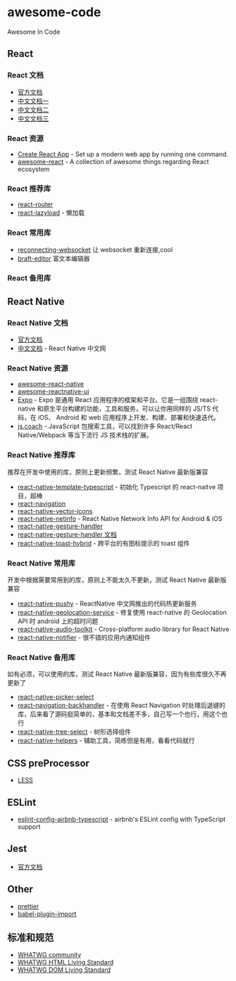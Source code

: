 # awesome-code

Awesome In Code

## React

### React 文档

- [官方文档](https://reactjs.org)
- [中文文档一](https://zh-hans.reactjs.org)
- [中文文档二](https://react.docschina.org)
- [中文文档三](http://react.html.cn)

### React 资源

- [Create React App](https://create-react-app.dev) - Set up a modern web app by running one command.
- [awesome-react](https://github.com/enaqx/awesome-react) - A collection of awesome things regarding React ecosystem

### React 推荐库

- [react-router](https://reacttraining.com/react-router)
- [react-lazyload](https://github.com/twobin/react-lazyload) - 懒加载

### React 常用库

- [reconnecting-websocket](https://github.com/pladaria/reconnecting-websocket) 让 websocket 重新连接,cool
- [braft-editor](https://github.com/margox/braft-editor) 富文本编辑器

### React 备用库

## React Native

### React Native 文档

- [官方文档](https://reactnative.dev/)
- [中文文档](https://reactnative.cn/) - React Native 中文网

### React Native 资源

- [awesome-react-native](https://github.com/jondot/awesome-react-native)
- [awesome-reactnative-ui](https://github.com/madhavanmalolan/awesome-reactnative-ui)
- [Expo](https://docs.expo.io/) - Expo 是通用 React 应用程序的框架和平台。它是一组围绕 react-native 和原生平台构建的功能，工具和服务，可以让你用同样的 JS/TS 代码，在 iOS、 Android 和 web 应用程序上开发、构建、部署和快速迭代。
- [js.coach](https://js.coach/) - JavaScript 包搜索工具，可以找到许多 React/React Native/Webpack 等当下流行 JS 技术栈的扩展。

### React Native 推荐库

推荐在开发中使用的库，原则上更新频繁，测试 React Native 最新版兼容

- [react-native-template-typescript](https://github.com/react-native-community/react-native-template-typescript) - 初始化 Typescript 的 react-naitve 项目，超棒
- [react-navigation](https://reactnavigation.org/)
- [react-native-vector-icons](https://github.com/oblador/react-native-vector-icons)
- [react-native-netinfo](https://github.com/react-native-community/react-native-netinfo) - React Native Network Info API for Android & iOS
- [react-native-gesture-handler](https://github.com/software-mansion/react-native-gesture-handler)
- [react-native-gesture-handler 文档](https://software-mansion.github.io/react-native-gesture-handler/)
- [react-native-toast-hybrid](https://github.com/listenzz/react-native-toast-hybrid) - 跨平台的有图标提示的 toast 组件

### React Native 常用库

开发中根据需要常用到的库，原则上不能太久不更新，测试 React Native 最新版兼容

- [react-native-pushy](https://github.com/reactnativecn/react-native-pushy) - ReactNative 中文网推出的代码热更新服务
- [react-native-geolocation-service](https://github.com/Agontuk/react-native-geolocation-service) - 修复使用 react-native 的 Geolocation API 时 android 上的超时问题
- [react-native-audio-toolkit](https://github.com/react-native-community/react-native-audio-toolkit) - Cross-platform audio library for React Native
- [react-native-notifier](https://github.com/seniv/react-native-notifier) - 很不错的应用内通知组件

### React Native 备用库

如有必须，可以使用的库，测试 React Native 最新版兼容，因为有些库很久不再更新了

- [react-native-picker-select](https://github.com/lawnstarter/react-native-picker-select)
- [react-navigation-backhandler](https://github.com/vonovak/react-navigation-backhandler) - 在使用 React Navigation 时处理后退键的库，后来看了源码挺简单的，基本和文档差不多，自己写一个也行，用这个也行
- [react-native-tree-select](https://github.com/suwu150/react-native-tree-select) - 树形选择组件
- [react-native-helpers](https://github.com/WrathChaos/react-native-helpers) - 辅助工具，简练但是有用，看看代码就行

## CSS preProcessor

- [LESS](http://lesscss.org)

## ESLint

- [eslint-config-airbnb-typescript](https://github.com/iamturns/eslint-config-airbnb-typescript) - airbnb's ESLint config with TypeScript support

## Jest

- [官方文档](https://jestjs.io)

## Other

- [prettier](https://github.com/prettier/prettier)
- [babel-plugin-import](https://github.com/ant-design/babel-plugin-import)

## 标准和规范

- [WHATWG community](https://whatwg.org)
- [WHATWG HTML Living Standard](https://html.spec.whatwg.org/multipage)
- [WHATWG DOM Living Standard](https://dom.spec.whatwg.org)
